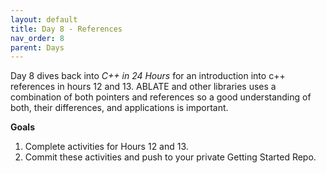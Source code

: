 ```yaml
---
layout: default
title: Day 8 - References
nav_order: 8
parent: Days
---
```


Day 8 dives back into _C++ in 24 Hours_ for an introduction into c++ references in hours 12 and 13.  ABLATE and other libraries uses a combination of both pointers and references so a good understanding of both, their differences, and applications is important.

**Goals**
1. Complete activities for Hours 12 and 13.
2. Commit these activities and push to your private Getting Started Repo.
